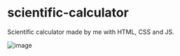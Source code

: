 # scientific-calculator
Scientific calculator made by me with HTML, CSS and JS.

![image](https://user-images.githubusercontent.com/106835664/190300753-fca95808-7f60-4612-b715-43a4d9fe30ea.png)
